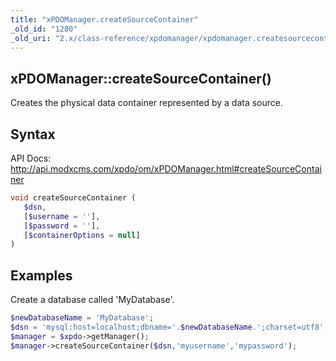 ```yaml
---
title: "xPDOManager.createSourceContainer"
_old_id: "1280"
_old_uri: "2.x/class-reference/xpdomanager/xpdomanager.createsourcecontainer"
---
```


## xPDOManager::createSourceContainer()

Creates the physical data container represented by a data source.

## Syntax

API Docs: <http://api.modxcms.com/xpdo/om/xPDOManager.html#createSourceContainer>

``` php
void createSourceContainer (
   $dsn,
   [$username = ''],
   [$password = ''], 
   [$containerOptions = null]
)
```

## Examples

Create a database called 'MyDatabase'.

``` php
$newDatabaseName = 'MyDatabase';
$dsn = 'mysql:host=localhost;dbname='.$newDatabaseName.';charset=utf8';
$manager = $xpdo->getManager();
$manager->createSourceContainer($dsn,'myusername','mypassword');
```